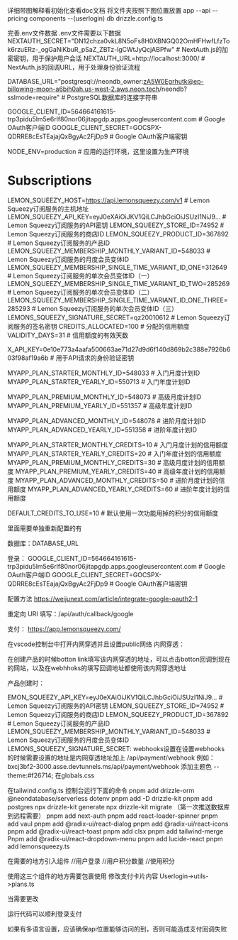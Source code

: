 详细带图解释看初始化查看doc文档
将文件夹按照下图位置放置
app
--api
--pricing
components
--(userlogin)
db
drizzle.config.ts

完善.env文件数据
.env文件需要以下数据
NEXTAUTH_SECRET="DN12chza0vkL8N5oFs8H0XBNGQ02OmHFHwfLfzTok6rzuERz-_ogGaNiKbuR_pSaZ_ZBTz-lgCWtJyQcjABPfw" # NextAuth.js的加密密钥，用于保护用户会话
NEXTAUTH_URL=http://localhost:3000/ # NextAuth.js的回调URL，用于处理身份验证流程

DATABASE_URL="postgresql://neondb_owner:zA5W0Egrhutk@ep-billowing-moon-a6bih0ah.us-west-2.aws.neon.tech/neondb?sslmode=require" # PostgreSQL数据库的连接字符串

GOOGLE_CLIENT_ID=564664161615-trp3pidu5lm5e6rlf80nor06jitapgdp.apps.googleusercontent.com # Google OAuth客户端ID
GOOGLE_CLIENT_SECRET=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 # Google OAuth客户端密钥

NODE_ENV=production # 应用的运行环境，这里设置为生产环境

# Subscriptions
LEMON_SQUEEZY_HOST=https://api.lemonsqueezy.com/v1 # Lemon Squeezy订阅服务的主机地址
LEMON_SQUEEZY_API_KEY=eyJ0eXAiOiJKV1QiLCJhbGciOiJSUzI1NiJ9... # Lemon Squeezy订阅服务的API密钥
LEMON_SQUEEZY_STORE_ID=74952 # Lemon Squeezy订阅服务的商店ID
LEMON_SQUEEZY_PRODUCT_ID=367892 # Lemon Squeezy订阅服务的产品ID
LEMON_SQUEEZY_MEMBERSHIP_MONTHLY_VARIANT_ID=548033 # Lemon Squeezy订阅服务的月度会员变体ID
LEMON_SQUEEZY_MEMBERSHIP_SINGLE_TIME_VARIANT_ID_ONE=312649 # Lemon Squeezy订阅服务的单次会员变体ID（一）
LEMON_SQUEEZY_MEMBERSHIP_SINGLE_TIME_VARIANT_ID_TWO=285269 # Lemon Squeezy订阅服务的单次会员变体ID（二）
LEMON_SQUEEZY_MEMBERSHIP_SINGLE_TIME_VARIANT_ID_ONE_THREE=285293 # Lemon Squeezy订阅服务的单次会员变体ID（三）
LEMONS_SQUEEZY_SIGNATURE_SECRET=qz20010612 # Lemon Squeezy订阅服务的签名密钥
CREDITS_ALLOCATED=100 # 分配的信用额度
VALIDITY_DAYS=31 # 信用额度的有效天数

X_API_KEY=0e10e773a4aafa500663ae71d27d9d6f140d869b2c388e7926b603f98af19a6b # 用于API请求的身份验证密钥

MYAPP_PLAN_STARTER_MONTHLY_ID=548033 # 入门月度计划ID
MYAPP_PLAN_STARTER_YEARLY_ID=550713 # 入门年度计划ID

MYAPP_PLAN_PREMIUM_MONTHLY_ID=548073 # 高级月度计划ID
MYAPP_PLAN_PREMIUM_YEARLY_ID=551357 # 高级年度计划ID

MYAPP_PLAN_ADVANCED_MONTHLY_ID=548078 # 进阶月度计划ID
MYAPP_PLAN_ADVANCED_YEARLY_ID=551358 # 进阶年度计划ID

MYAPP_PLAN_STARTER_MONTHLY_CREDITS=10 # 入门月度计划的信用额度
MYAPP_PLAN_STARTER_YEARLY_CREDITS=20 # 入门年度计划的信用额度
MYAPP_PLAN_PREMIUM_MONTHLY_CREDITS=30 # 高级月度计划的信用额度
MYAPP_PLAN_PREMIUM_YEARLY_CREDITS=40 # 高级年度计划的信用额度
MYAPP_PLAN_ADVANCED_MONTHLY_CREDITS=50 # 进阶月度计划的信用额度
MYAPP_PLAN_ADVANCED_YEARLY_CREDITS=60 # 进阶年度计划的信用额度

DEFAULT_CREDITS_TO_USE=10 # 默认使用一次功能用掉的积分的信用额度



里面需要单独重新配置的有

数据库：DATABASE_URL

登录：
GOOGLE_CLIENT_ID=564664161615-trp3pidu5lm5e6rlf80nor06jitapgdp.apps.googleusercontent.com # Google OAuth客户端ID
GOOGLE_CLIENT_SECRET=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 # Google OAuth客户端密钥

配置方法
https://weijunext.com/article/integrate-google-oauth2-1

重定向 URI 填写：/api/auth/callback/google




支付：
https://app.lemonsqueezy.com/

在vscode控制台中打开内网穿透并且设置public网络
内网穿透：


在创建产品的时候botton link填写该内网穿透的地址，可以点击botton回调到现在的网站，以及在webhhoks的填写回调地址都使用该内网穿透地址

产品创建时：

EMON_SQUEEZY_API_KEY=eyJ0eXAiOiJKV1QiLCJhbGciOiJSUzI1NiJ9... # Lemon Squeezy订阅服务的API密钥
LEMON_SQUEEZY_STORE_ID=74952 # Lemon Squeezy订阅服务的商店ID
LEMON_SQUEEZY_PRODUCT_ID=367892 # Lemon Squeezy订阅服务的产品ID
LEMON_SQUEEZY_MEMBERSHIP_MONTHLY_VARIANT_ID=548033 # Lemon Squeezy订阅服务的月度会员变体ID
LEMONS_SQUEEZY_SIGNATURE_SECRET:
webhooks设置在设置webhooks的时候需要设置的地址是内网穿透地址加上
/api/payment/webhook
例如：
bxcj3bf2-3000.asse.devtunnels.ms/api/payment/webhook
添加主题色
--theme:#f26714;
在globals.css

在tailwind.config.ts
控制台运行下面的命令
pnpm add drizzle-orm @neondatabase/serverless dotenv
pnpm add -D drizzle-kit
pnpm add postgres
npx drizzle-kit generate
npx drizzle-kit migrate  （第一次推送数据库到远程需要）
pnpm add next-auth
pnpm add react-loader-spinner
pnpm add vaul
pnpm add @radix-ui/react-dialog
pnpm add @radix-ui/react-icons
pnpm add @radix-ui/react-toast
pnpm add clsx
pnpm add tailwind-merge
Pnpm add @radix-ui/react-dropdown-menu
pnpm add lucide-react
pnpm  add lemonsqueezy.ts
 


在需要的地方引入组件
//用户登录
<UserLoginIn></UserLoginIn>
//用户积分数量
 <Credites></Credites>
//使用积分
<CreditButton></CreditButton>

使用这三个组件的地方需要<SessionProvider>包裹使用
修改支付卡片内容
Userlogin->utils->plans.ts

当需要更改

运行代码可以顺利登录支付

如果有多语言设置，应该确保api位置能够访问的到，否则可能造成支付回调失败
